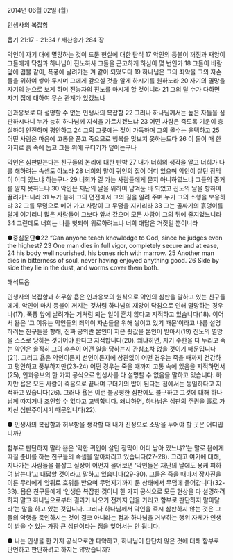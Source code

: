 2014년 06월 02일 (월)

인생사의 복잡함



욥기 21:17 - 21:34 / 새찬송가 284 장


악인이 자기 대에 멸망하는 것이 드문 현실에 대한 탄식 
17 악인의 등불이 꺼짐과 재앙이 그들에게 닥침과 하나님이 진노하사 그들을 곤고하게 하심이 몇 번인가 18 그들이 바람 앞에 검불 같이, 폭풍에 날려가는 겨 같이 되었도다 19 하나님은 그의 죄악을 그의 자손들을 위하여 쌓아 두시며 그에게 갚으실 것을 알게 하시기를 원하노라 20 자기의 멸망을 자기의 눈으로 보게 하며 전능자의 진노를 마시게 할 것이니라 21 그의 달 수가 다하면 자기 집에 대하여 무슨 관계가 있겠느냐

인과응보로 다 설명할 수 없는 인생사의 복잡함
22 그러나 하나님께서는 높은 자들을 심판하시나니 누가 능히 하나님께 지식을 가르치겠느냐 23 어떤 사람은 죽도록 기운이 충실하여 안전하며 평안하고 24 그의 그릇에는 젖이 가득하며 그의 골수는 윤택하고 25 어떤 사람은 마음에 고통을 품고 죽으므로 행복을 맛보지 못하는도다 26 이 둘이 매 한 가지로 흙 속에 눕고 그들 위에 구더기가 덮이는구나

악인은 심판받는다는 친구들의 논리에 대한 반박
27 내가 너희의 생각을 알고 너희가 나를 해하려는 속셈도 아노라 28 너희의 말이 귀인의 집이 어디 있으며 악인이 살던 장막이 어디 있느냐 하는구나 29 너희가 길 가는 사람들에게 묻지 아니하였느냐 그들의 증거를 알지 못하느냐 30 악인은 재난의 날을 위하여 남겨둔 바 되었고 진노의 날을 향하여 끌려가느니라 31 누가 능히 그의 면전에서 그의 길을 알려 주며 누가 그의 소행을 보응하랴 32 그를 무덤으로 메어 가고 사람이 그 무덤을 지키리라 33 그는 골짜기의 흙덩이를 달게 여기리니 많은 사람들이 그보다 앞서 갔으며 모든 사람이 그의 뒤에 줄지었느니라 34 그런데도 너희는 나를 헛되이 위로하려느냐 너희 대답은 거짓일 뿐이니라

●중심문단●22 “Can anyone teach knowledge to God, since he judges even the highest? 23 One man dies in full vigor, completely secure and at ease, 24 his body well nourished, his bones rich with marrow. 25 Another man dies in bitterness of soul, never having enjoyed anything good. 26 Side by side they lie in the dust, and worms cover them both.

해석도움





인생사의 복잡함과 허무함
욥은 인과응보의 원칙으로 악인의 심판을 말하고 있는 친구들에게, 악인이 마치 등불이 꺼지는 것처럼 하나님의 재앙이 닥침으로 인해 멸망하는 경우나(17), 폭풍 앞에 날려가는 겨처럼 되는 일이 흔치 않다고 지적하고 있습니다(18). 이어서 욥은 ‘그 이유는 악인들의 죄악이 자손들을 위해 쌓이고 있기 때문’이라고 나름 설명하려는 친구들을 향해, 진짜 공의란 본인이 지은 죗값을 본인이 받아서(19) 진노의 멸망을 스스로 당하는 것이어야 한다고 지적합니다(20). 왜냐하면, 자기 수한을 다 누리고 죽는 악인은 솔직히 그의 후손이 어떤 일을 당하는지 관심조차 없을 것이기 때문입니다(21). 그리고 욥은 악인이든지 선인이든지에 상관없이 어떤 경우는 죽을 때까지 건강하고 평안하고 풍부하지만(23-24) 어떤 경우는 죽을 때까지 고통 속에 있음을 지적하면서(25), 인과응보의 한 가지 공식으로 인생사를 다 설명할 수 없음을 말하고 있습니다. 하지만 욥은 모든 사람이 죽음으로 끝나며 구더기의 밥이 된다는 점에서는 동일하다고 지적하고 있습니다(26). 그러나 욥은 이런 불공평한 심판에도 불구하고 그것에 대해 하나님께 따지거나 조언할 수 없다고 고백합니다. 왜냐하면, 하나님은 심판의 주권을 홀로 가지신 심판주이시기 때문입니다(22).   

● 인생사의 복잡함과 허무함을 생각할 때 내가 진정으로 소망을 두어야 할 곳은 어디입니까? 

함부로 판단하지 말라
욥은 ‘악한 귀인이 살던 장막이 어디 남아 있느냐?’는 말로 욥에게 따질 준비를 하는 친구들의 속셈을 알아차리고 있습니다(27-28). 그리고 여기에 대해, 지나가는 사람들을 붙잡고 실상이 어떤지 물어보면 ‘악인들은 재난의 날에도 용케 피하여 남는다’고 대답할 것이라고 말하고 있습니다(29-30). 그들은 죽을 때마저 장사진을 이룬 무리에게 앞뒤로 호위를 받으며 무덤지기까지 둔 상태에서 무덤에 들어갑니다(32-33). 욥은 친구들에게 ‘인생은 복잡한 것이니 한 가지 공식으로 모든 현상을 다 설명하려 하지 말고 하나님으로부터 결과가 나오기 전까지 입을 가리고 함부로 판단하지 말아달라’는 말을 하고 있는 것입니다. 그러나 하나님께서 악인을 즉시 심판하지 않는 것은 그들의 악행을 묵인하시는 것이 결코 아니라는 점과 하나님을 거부하는 행위 자체가 인생이 받을 수 있는 가장 큰 심판이라는 점을 잊어서는 안 됩니다.  

● 나는 인생을 한 가지 공식으로만 파악하고, 하나님이 판단치 않은 것에 대해 함부로 단언하고 판단하려고 하지는 않았습니까?